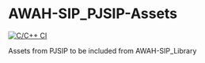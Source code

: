 # AWAH-SIP_PJSIP-Assets

[![C/C++ CI](https://github.com/AWAH-SIP/AWAH-SIP_PJSIP-Assets/actions/workflows/c-cpp.yml/badge.svg?branch=main)](https://github.com/AWAH-SIP/AWAH-SIP_PJSIP-Assets/actions/workflows/c-cpp.yml)

 Assets from PJSIP to be included from AWAH-SIP_Library
